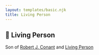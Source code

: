 ```yaml
---
layout: templates/basic.njk
title: Living Person
---
```

## 🔵 Living Person

Son of [Robert J. Conant](/people/7/75124444) and [Living Person](/people/7/73409066)
